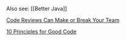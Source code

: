 Also see: [[Better Java]]

[Code Reviews Can Make or Break Your Team](https://medium.com/swlh/code-reviews-can-make-or-break-your-team-a3cfdcc15de1)

[10 Principles for Good Code](http://blog.d3in.org/post/130288777151/10-principles-for-good-code)
